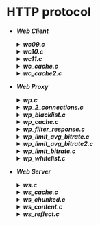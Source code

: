 # HTTP protocol  
- ***Web Client***
  <details> <summary> <b><i>wc09.c</i></b> </summary> 
  Web client that makes an HTTP/0.9 request to the server and reads the response of the server.
  </details>
  <details> <summary> <b><i>wc10.c</i></b> </summary> 
  Web client that makes an HTTP/1.0 request and analyses the response of the server looking for <i>Content-Length</i> header.
  </details>
  <details> <summary> <b><i>wc11.c</i></b> </summary>
  Web client that makes an HTTP/1.1 request and analyses the response of the server looking for either <i>Content-Length</i> or <i>Transfer-Encoding</i> header.
  </details>
  <details> <summary> <b><i>wc_cache.c</i></b> </summary> 
  Web Client with caching implemented using <i>Last-Modified</i> header and <i>HEAD</i> method.
  </details>
  <details> <summary> <b><i>wc_cache2.c</i></b> </summary> 
  Web Client with caching implemented using <i>If-Modified-Since</i> header.

- ***Web Proxy***
  <details> <summary> <b><i>wp.c</i></b> </summary> 
  HTTPS and HTTP management.
  </details>
  <details> <summary> <b><i>wp_2_connections.c</i></b> </summary> 
  Keep-alive and close connections together.
  </details>
  <details> <summary> <b><i>wp_blacklist.c</i></b> </summary> 
  Web Proxy that blocks requests to some domain, stored in an array.
  </details>
  <details> <summary> <b><i>wp_cache.c</i></b> </summary> 
  </details>
  <details> <summary> <b><i>wp_filter_response.c</i></b> </summary>
  Web Proxy that manages HTTP requests from client, such that if the client has an IP address that is the same of one of 4 IP addresses stored in the proxy (max 4 addresses), the proxy leave the transfering of only HTML or TEXT files.
  To create this program, I analyse the Content-Type header value of HTTP response from the Server (<a href="https://tools.ietf.org/html/rfc1945#section-10.5">Section 10.5 of RFC 1945</a>). 
  </details>
  <details> <summary> <b><i>wp_limit_avg_bitrate.c</i></b> </summary> 
  Web Proxy that limits the bandwidth when it works as a Layer-4 gateway. It limits the average upload bitrate, from client to the server, to <i>1.0 Kbits per second</i> (maximum) and the average download to <i>10.0 Kbits per second</i> (maximum).<br>
  The program is implemented using <i>gettimeofday(3)</i>, <i>usleep(3)</i>, <i>sleep(3)</i> UNIX library functions to implement the mechanism. The proxy work as follow:
  <ul>
  <li>It reads a certain amount of data from the server or the client respectively</li>
  <li>It sends this amount of data to the client or the server respectively </li>
  <li>If the time, needed to read this data guaranting wanted bitrate, is greater then time needed to read that bytes, the proxy waits. For example, to obtain a download bitrate of 10 Kbits per second we should spend 800 us for each read byte. If we read a set of <b>t</b> bytes in less than <b>t*8</b> us, the proxy waits for the remaining time.</li>
  </ul>
  </details>
  <details> <summary> <b><i>wp_limit_avg_bitrate2.c</i></b> </summary> 
  Web Proxy like the one implemented in <b><i>wp_limit_avg_bitrate.c</i></b>, that does the same things in an alternative way:
  <ul>
  <li><i>If proxy receives 10 Kbits from the client in less than 1 second</i><br>
  the proxy waits for the remaining time until it reaches 1 second to obtain a bitrate of <i>10 Kbits per second</i></li>
  <li><i>If proxy receives 1 Kbits from the client in more than 1 second</i><br>
  the proxy does nothing because bitrate is less than <i>1 Kbits per second</i></li>
  <li><i>If proxy receives 10 Kbits from the server in less than 1 second</i><br>
  the proxy waits for the remaining time until it reaches 1 second to obtain a bitrate of <i>10 Kbits per second</i></li>
  <li>If proxy receives 10 Kbits from the server in more than 1 second</i><br>
  the proxy does nothing because bitrate is less than <i>10 Kbits per second</i></li>
  </ul>
  </details>
  <details> <summary> <b><i>wp_limit_bitrate.c</i></b> </summary>     
  Web Proxy that limits the bandwidth when it works as a Layer-4 gateway. It limits the upload bitrate, from client to server, to <i>1.0 Kbits per second</i> (maximum) and the average download bitrate, from the server to the client, to <i>10.0 Kbits per second</i> (maximum).<br>
  The program is implemented using <i>gettimeofday(3)</i>, <i>usleep(3)</i>, <i>sleep(3)</i> UNIX library functions to implement the mechanism.
  </details>
  <details> <summary> <b><i>wp_whitelist.c</i></b> </summary>   
  Web Proxy that allows requests only to some domain, stored in an array.
  </details>

- ***Web Server***
  <details> <summary> <b><i>ws.c</i></b> </summary> 
  Web Server with also management of function calls.
  </details>
  <details> <summary> <b><i>ws_cache.c</i></b> </summary> 
  Web Server with both caching management.
  </details>
  <details> <summary> <b><i>ws_chunked.c</i></b> </summary> 
  Web Server with generation of <i>Transfer-Encoding:chunked</i> header.
  </details>
  <details> <summary> <b><i>ws_content.c</i></b> </summary> 
  Web Server with generation of Content-Length header.
  </details>
  <details> <summary> <b><i>ws_reflect.c</i></b> </summary> 
  Web Server that, as soon as it receives a request from the client for the resource corresponding to the path <i>"/reflect"</i>, instead of looking for a resource file to open and send back, it sends to the client a response in which the entity body is composed in order by:
  <ul>
   <li>The text corresponding to the entire request, sent by the client to the server </li>
   <li>&ltCRLF&gt </li>
   <li>The IP address in dotted decimal notation from which the client sent its request </li>
   <li>&ltCRLF&gt </li>
   <li>Port number from which the client made its request</li>
  </ul>
  </details>

